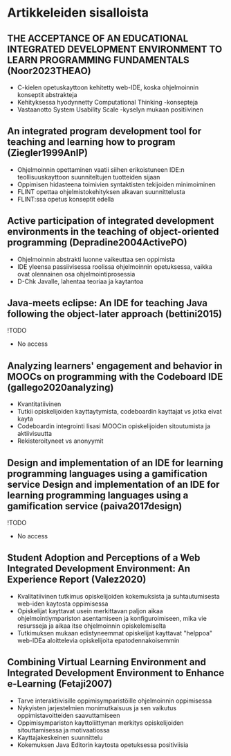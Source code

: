 # Artikkeleiden sisalloista

## THE ACCEPTANCE OF AN EDUCATIONAL INTEGRATED DEVELOPMENT ENVIRONMENT TO LEARN PROGRAMMING FUNDAMENTALS (Noor2023THEAO)

- C-kielen opetuskayttoon kehitetty web-IDE, koska ohjelmoinnin konseptit
  abstrakteja
- Kehityksessa hyodynnetty Computational Thinking -konsepteja
- Vastaanotto System Usability Scale -kyselyn mukaan positiivinen

## An integrated program development tool for teaching and learning how to program (Ziegler1999AnIP)

- Ohjelmoinnin opettaminen vaatii siihen erikoistuneen IDE:n teollisuuskayttoon
  suunniteltujen tuotteiden sijaan
- Oppimisen hidasteena toimivien syntaktisten tekijoiden minimoiminen
- FLINT opettaa ohjelmistokehityksen alkavan suunnittelusta
- FLINT:ssa opetus konseptit edella

## Active participation of integrated development environments in the teaching of object-oriented programming (Depradine2004ActivePO)

- Ohjelmoinnin abstrakti luonne vaikeuttaa sen oppimista
- IDE yleensa passiivisessa roolissa ohjelmoinnin opetuksessa, vaikka ovat
  olennainen osa ohjelmointiprosessia
- D-Chk Javalle, lahentaa teoriaa ja kaytantoa

## Java-meets eclipse: An IDE for teaching Java following the object-later approach (bettini2015)

!TODO
- No access

## Analyzing learners' engagement and behavior in MOOCs on programming with the Codeboard IDE (gallego2020analyzing) 

- Kvantitatiivinen
- Tutkii opiskelijoiden kayttaytymista, codeboardin kayttajat vs jotka eivat
  kayta
- Codeboardin integrointi lisasi MOOCin opiskelijoiden sitoutumista ja
  aktiivisuutta
- Rekisteroityneet vs anonyymit

## Design and implementation of an IDE for learning programming languages using a gamification service Design and implementation of an IDE for learning programming languages using a gamification service (paiva2017design)

!TODO
- No access

## Student Adoption and Perceptions of a Web Integrated Development Environment: An Experience Report (Valez2020)

- Kvalitatiivinen tutkimus opiskelijoiden kokemuksista ja suhtautumisesta
  web-iden kaytosta oppimisessa
- Opiskelijat kayttavat usein merkittavan paljon aikaa ohjelmointiympariston
  asentamiseen ja konfiguroimiseen, mika vie resursseja ja aikaa itse
  ohjelmoinnin opiskelemiselta
- Tutkimuksen mukaan edistyneemmat opiskelijat kayttavat "helppoa" web-IDEa
  aloittelevia opiskelijoita epatodennakoisemmin

## Combining Virtual Learning Environment and Integrated Development Environment to Enhance e-Learning (Fetaji2007)

- Tarve interaktiivisille oppimisymparistöille ohjelmoinnin oppimisessa
- Nykyisten jarjestelmien monimutkaisuus ja sen vaikutus oppimistavoitteiden
  saavuttamiseen
- Oppimisympariston kayttoliittyman merkitys opiskelijoiden sitouttamisessa ja
  motivaatiossa
- Kayttajakeskeinen suunnittelu
- Kokemuksen Java Editorin kaytosta opetuksessa positiviisia
